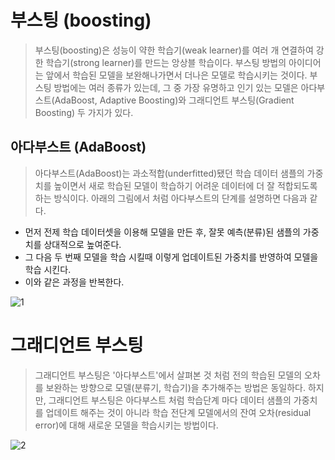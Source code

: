 # 부스팅 (boosting)
> 부스팅(boosting)은 성능이 약한 학습기(weak learner)를 여러 개 연결하여 강한 학습기(strong learner)를 만드는 앙상블 학습이다. 부스팅 방법의 아이디어는 앞에서 학습된 모델을 보완해나가면서 더나은 모델로 학습시키는 것이다. 부스팅 방법에는 여러 종류가 있는데, 그 중 가장 유명하고 인기 있는 모델은 아다부스트(AdaBoost, Adaptive Boosting)와 그래디언트 부스팅(Gradient Boosting) 두 가지가 있다.

## 아다부스트 (AdaBoost)
> 아다부스트(AdaBoost)는 과소적합(underfitted)됐던 학습 데이터 샘플의 가중치를 높이면서 새로 학습된 모델이 학습하기 어려운 데이터에 더 잘 적합되도록 하는 방식이다. 아래의 그림에서 처럼 아다부스트의 단계를 설명하면 다음과 같다.

- 먼저 전제 학습 데이터셋을 이용해 모델을 만든 후, 잘못 예측(분류)된 샘플의 가중치를 상대적으로 높여준다.
- 그 다음 두 번째 모델을 학습 시킬때 이렇게 업데이트된 가중치를 반영하여 모델을 학습 시킨다.
- 이와 같은 과정을 반복한다.

![1](https://github.com/jaeb0129/baseball/assets/63768509/ab654ded-a217-45d6-b28d-3397c935cead)

# 그래디언트 부스팅
> 그래디언트 부스팅은 '아다부스트'에서 살펴본 것 처럼 전의 학습된 모델의 오차를 보완하는 방향으로 모델(분류기, 학습기)을 추가해주는 방법은 동일하다. 하지만, 그래디언트 부스팅은 아다부스트 처럼 학습단계 마다 데이터 샘플의 가중치를 업데이트 해주는 것이 아니라 학습 전단계 모델에서의 잔여 오차(residual error)에 대해 새로운 모델을 학습시키는 방법이다.

![2](https://github.com/jaeb0129/baseball/assets/63768509/8f56fd1f-5e5f-44b9-ba77-827cada79413)
